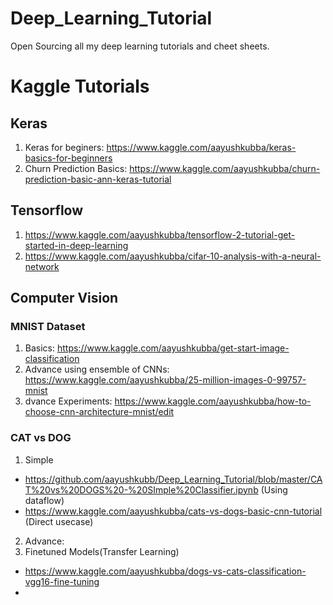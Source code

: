 # Deep_Learning_Tutorial
Open Sourcing all my deep learning tutorials and cheet sheets.


# Kaggle Tutorials

## Keras
1. Keras for beginers: https://www.kaggle.com/aayushkubba/keras-basics-for-beginners
2. Churn Prediction Basics: https://www.kaggle.com/aayushkubba/churn-prediction-basic-ann-keras-tutorial


## Tensorflow
1. https://www.kaggle.com/aayushkubba/tensorflow-2-tutorial-get-started-in-deep-learning
2. https://www.kaggle.com/aayushkubba/cifar-10-analysis-with-a-neural-network


## Computer Vision

### MNIST Dataset

1. Basics: https://www.kaggle.com/aayushkubba/get-start-image-classification
2. Advance using ensemble of CNNs: https://www.kaggle.com/aayushkubba/25-million-images-0-99757-mnist
3. dvance Experiments: https://www.kaggle.com/aayushkubba/how-to-choose-cnn-architecture-mnist/edit

### CAT vs DOG
1. Simple 
- https://github.com/aayushkubb/Deep_Learning_Tutorial/blob/master/CAT%20vs%20DOGS%20-%20SImple%20Classifier.ipynb (Using dataflow)
- https://www.kaggle.com/aayushkubba/cats-vs-dogs-basic-cnn-tutorial (Direct usecase)

2. Advance:
3. Finetuned Models(Transfer Learning)
- https://www.kaggle.com/aayushkubba/dogs-vs-cats-classification-vgg16-fine-tuning
- 
